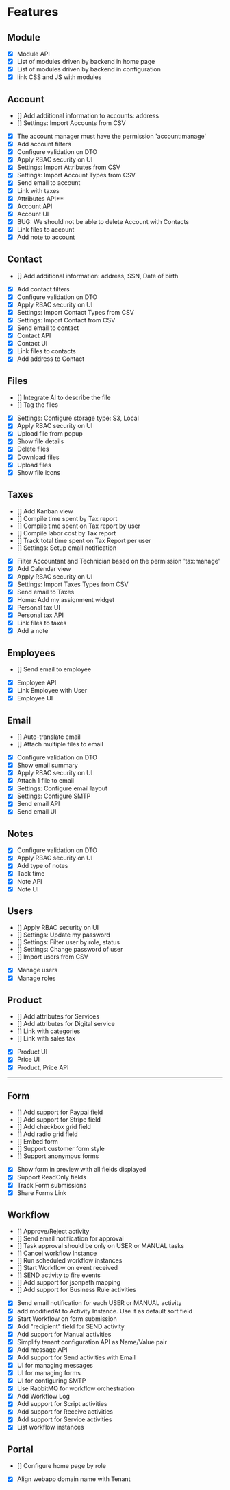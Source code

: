 # Features

## Module

- [x] Module API
- [x] List of modules driven by backend in home page
- [x] List of modules driven by backend in configuration
- [x] link CSS and JS with modules

## Account

- [] Add additional information to accounts: address
- [] Settings: Import Accounts from CSV
- [x] The account manager must have the permission 'account:manage'
- [x] Add account filters
- [x] Configure validation on DTO
- [x] Apply RBAC security on UI
- [x] Settings: Import Attributes from CSV
- [x] Settings: Import Account Types from CSV
- [x] Send email to account
- [x] Link with taxes
- [x] Attributes API**
- [x] Account API
- [x] Account UI
- [x] BUG: We should not be able to delete Account with Contacts
- [x] Link files to account
- [x] Add note to account

## Contact

- [] Add additional information: address, SSN, Date of birth
- [x] Add contact filters
- [x] Configure validation on DTO
- [x] Apply RBAC security on UI
- [x] Settings: Import Contact Types from CSV
- [x] Settings: Import Contact from CSV
- [x] Send email to contact
- [x] Contact API
- [x] Contact UI
- [x] Link files to contacts
- [x] Add address to Contact

## Files

- [] Integrate AI to describe the file
- [] Tag the files
- [x] Settings: Configure storage type: S3, Local
- [x] Apply RBAC security on UI
- [x] Upload file from popup
- [x] Show file details
- [x] Delete files
- [x] Download files
- [x] Upload files
- [x] Show file icons

## Taxes

- [] Add Kanban view
- [] Compile time spent by Tax report
- [] Compile time spent on Tax report by user
- [] Compile labor cost by Tax report
- [] Track total time spent on Tax Report per user
- [] Settings: Setup email notification
- [x] Filter Accountant and Technician based on the permission 'tax:manage'
- [x] Add Calendar view
- [x] Apply RBAC security on UI
- [x] Settings: Import Taxes Types from CSV
- [x] Send email to Taxes
- [x] Home: Add my assignment widget
- [x] Personal tax UI
- [x] Personal tax API
- [x] Link files to taxes
- [x] Add a note

## Employees

- [] Send email to employee
- [x] Employee API
- [x] Link Employee with User
- [x] Employee UI

## Email

- [] Auto-translate email
- [] Attach multiple files to email
- [x] Configure validation on DTO
- [x] Show email summary
- [x] Apply RBAC security on UI
- [x] Attach 1 file to email
- [x] Settings: Configure email layout
- [x] Settings: Configure SMTP
- [x] Send email API
- [x] Send email UI

## Notes

- [x] Configure validation on DTO
- [x] Apply RBAC security on UI
- [x] Add type of notes
- [x] Tack time
- [x] Note API
- [x] Note UI

## Users

- [] Apply RBAC security on UI
- [] Settings: Update my password
- [] Settings: Filter user by role, status
- [] Settings: Change password of user
- [] Import users from CSV
- [x] Manage users
- [x] Manage roles

## Product

- [] Add attributes for Services
- [] Add attributes for Digital service
- [] Link with categories
- [] Link with sales tax
- [x] Product UI
- [x] Price UI
- [x] Product, Price API

---------

## Form

- [] Add support for Paypal field
- [] Add support for Stripe field
- [] Add checkbox grid field
- [] Add radio grid field
- [] Embed form
- [] Support customer form style
- [] Support anonymous forms
- [x] Show form in preview with all fields displayed
- [x] Support ReadOnly fields
- [x] Track Form submissions
- [x] Share Forms Link

## Workflow

- [] Approve/Reject activity
- [] Send email notification for approval
- [] Task approval should be only on USER or MANUAL tasks
- [] Cancel workflow Instance
- [] Run scheduled workflow instances
- [] Start Workflow on event received
- [] SEND activity to fire events
- [] Add support for jsonpath mapping
- [] Add support for Business Rule activities
- [x] Send email notification for each USER or MANUAL activity
- [x] add modifiedAt to Activity Instance. Use it as default sort field
- [x] Start Workflow on form submission
- [x] Add "recipient" field for SEND activity
- [x] Add support for Manual activities
- [x] Simplify tenant configuration API as Name/Value pair
- [x] Add message API
- [x] Add support for Send activities with Email
- [x] UI for managing messages
- [x] UI for managing forms
- [x] UI for configuring SMTP
- [x] Use RabbitMQ for workflow orchestration
- [x] Add Workflow Log
- [x] Add support for Script activities
- [x] Add support for Receive activities
- [x] Add support for Service activities
- [x] List workflow instances

## Portal

- [] Configure home page by role
- [x] Align webapp domain name with Tenant
